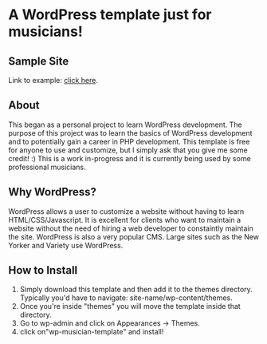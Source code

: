 # A WordPress template just for musicians!
## Sample Site
Link to example: [click here](https://analiliafierro.com/wordpress-demo).

## About

This began as a personal project to learn WordPress development. The purpose of this project was to learn the basics of WordPress development and to potentially gain a career in PHP development. This template is free for anyone to use and customize, but I simply ask that you give me some credit! :) This is a work in-progress and it is currently being used by some professional musicians.

## Why WordPress?
WordPress allows a user to customize a website without having to learn HTML/CSS/Javascript. It is excellent for clients who want to maintain a website without the need of hiring a web developer to constaintly maintain the site. WordPress is also a very popular CMS. Large sites such as the New Yorker and Variety use WordPress.

## How to Install
1. Simply download this template and then add it to the themes directory. Typically you'd have to navigate: site-name/wp-content/themes. 
2. Once you're inside "themes" you will move the template inside that directory.
3. Go to wp-admin and click on Appearances -> Themes. 
4. click on"wp-musician-template" and install! 
